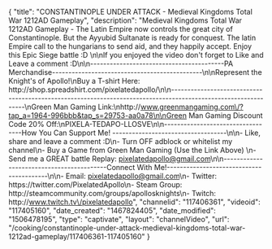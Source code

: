 {
    "title": "CONSTANTINOPLE UNDER ATTACK - Medieval Kingdoms Total War 1212AD Gameplay",
    "description": "Medieval Kingdoms Total War 1212AD Gameplay - The Latin Empire now controls the great city of Constantinople.  But the Ayyubid Sultanate is ready for conquest.  The latin Empire call to the hungarians to send aid, and they happily accept.  Enjoy this Epic Siege battle :D \n\nIf you enjoyed the video don't forget to Like and Leave a comment :D\n\n-----------------------------------------PA Merchandise----------------------------------------------\n\nRepresent the Knight's of Apollo!\nBuy a T-shirt Here: http:\/\/shop.spreadshirt.com\/pixelatedapollo\/\n\n---------------------------------------------------------------------------------------------------------------\nGreen Man Gaming Link:\nhttp:\/\/www.greenmangaming.com\/?tap_a=1964-996bbb&tap_s=29753-aa0a78\n\nGreen Man Gaming Discount Code 20% Off:\nPIXELA-TEDAPO-LLOSVE\n\n----------------------------------How You Can Support Me! -----------------------------------\n\n- Like, share and leave a comment :D\n- Turn OFF adblock or whitelist my channel\n- Buy a Game from Green Man Gaming (Use the Link Above) \n- Send me a GREAT battle Replay: pixelatedapollo@gmail.com\n\n------------------------------------------Connect With Me!-----------------------------------------\n\n- Email: pixelatedapollo@gmail.com\n- Twitter: https:\/\/twitter.com\/PixelatedApollo\n- Steam Group:  http:\/\/steamcommunity.com\/groups\/apollosknights\n- Twitch: http:\/\/www.twitch.tv\/pixelatedapollo",
    "channelid": "117406361",
    "videoid": "117405160",
    "date_created": "1467824405",
    "date_modified": "1506478195",
    "type": "captivate",
    "layout": "channelVideo",
    "url": "\/cooking\/constantinople-under-attack-medieval-kingdoms-total-war-1212ad-gameplay\/117406361-117405160"
}